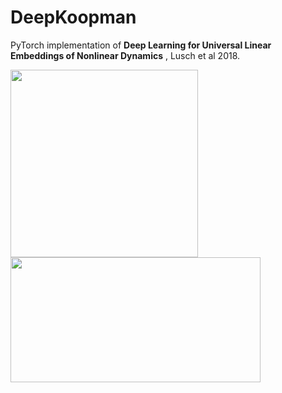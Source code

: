 # DeepKoopman
PyTorch implementation of **Deep Learning for Universal Linear Embeddings of Nonlinear Dynamics** , Lusch et al 2018.

<img src="https://github.com/mlpotter/DeepKoopmanLusch/figures/lorentz_3D" width="300" height="300">

<img src="https://github.com/mlpotter/DeepKoopmanLusch/figures/lorentz_2D" width="400" height="200">
